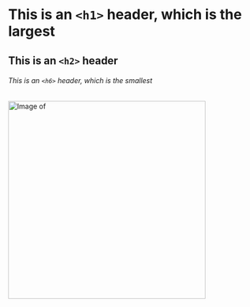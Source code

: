# This is an `<h1>` header, which is the largest

## This is an `<h2>` header

###### This is an `<h6>` header, which is the smallest

<img alt="Image of " src=https://octodex.github.com/images/yaktocat.png width=400>
